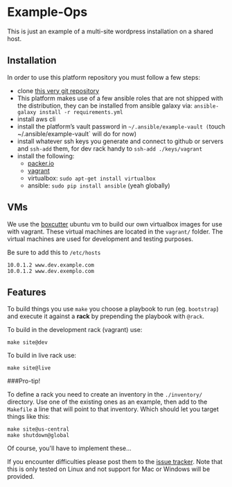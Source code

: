 Example-Ops
===========

This is just an example of a multi-site wordpress installation on a shared host.

Installation
------------

In order to use this platform repository you must follow a few steps:

- clone [this very git repository](https://github.com/icekernel/example-ops/)
- This platform makes use of a few ansible roles that are not shipped with the distribution, they can be installed from ansible galaxy via: `ansible-galaxy install -r requirements.yml`
- install aws cli
- install the platform’s vault password in `~/.ansible/example-vault
  (`touch ~/.ansible/example-vault` will do for now)
- install whatever ssh keys you generate and connect to github or servers and
  `ssh-add` them, for dev rack handy to `ssh-add ./keys/vagrant`
- install the following:
  - [packer.io](https://packer.io)
  - [vagrant](https://www.vagrantup.com/)
  - virtualbox: `sudo apt-get install virtualbox`
  - ansible: `sudo pip install ansible` (yeah globally)


VMs
---

We use the [boxcutter](https://github.com/boxcutter) ubuntu vm to build our own
virtualbox images for use with vagrant. These virtual machines are located in
the `vagrant/` folder. The virtual machines are used for development and
testing purposes.

Be sure to add this to `/etc/hosts`

    10.0.1.2 www.dev.example.com
    10.0.1.2 www.dev.exemplo.com

Features
--------

To build things you use `make` you choose a playbook to run (eg. `bootstrap`)
and execute it against a **rack** by prepending the playbook with `@rack`.

To build in the development rack (vagrant) use:

    make site@dev

To build in live rack use:

    make site@live

###Pro-tip!

To define a rack you need to create an inventory in the `./inventory/`
directory. Use one of the existing ones as an example, then add to the
`Makefile` a line that will point to that inventory. Which should let you
target things like this:

    make site@us-central
    make shutdown@global

Of course, you'll have to implement these...

If you encounter difficulties please post them to the [issue tracker](http://github.com/icekernel/example-ops/issues/). Note
that this is only tested on Linux and not support for Mac or Windows will be
provided.
